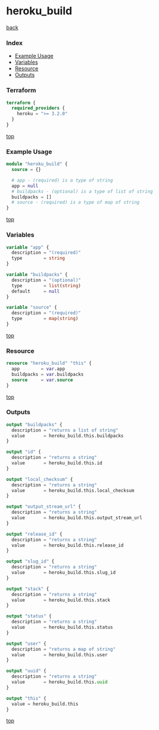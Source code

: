# heroku_build

[back](../heroku.md)

### Index

- [Example Usage](#example-usage)
- [Variables](#variables)
- [Resource](#resource)
- [Outputs](#outputs)

### Terraform

```terraform
terraform {
  required_providers {
    heroku = ">= 3.2.0"
  }
}
```

[top](#index)

### Example Usage

```terraform
module "heroku_build" {
  source = {}

  # app - (required) is a type of string
  app = null
  # buildpacks - (optional) is a type of list of string
  buildpacks = []
  # source - (required) is a type of map of string
}
```

[top](#index)

### Variables

```terraform
variable "app" {
  description = "(required)"
  type        = string
}

variable "buildpacks" {
  description = "(optional)"
  type        = list(string)
  default     = null
}

variable "source" {
  description = "(required)"
  type        = map(string)
}
```

[top](#index)

### Resource

```terraform
resource "heroku_build" "this" {
  app        = var.app
  buildpacks = var.buildpacks
  source     = var.source
}
```

[top](#index)

### Outputs

```terraform
output "buildpacks" {
  description = "returns a list of string"
  value       = heroku_build.this.buildpacks
}

output "id" {
  description = "returns a string"
  value       = heroku_build.this.id
}

output "local_checksum" {
  description = "returns a string"
  value       = heroku_build.this.local_checksum
}

output "output_stream_url" {
  description = "returns a string"
  value       = heroku_build.this.output_stream_url
}

output "release_id" {
  description = "returns a string"
  value       = heroku_build.this.release_id
}

output "slug_id" {
  description = "returns a string"
  value       = heroku_build.this.slug_id
}

output "stack" {
  description = "returns a string"
  value       = heroku_build.this.stack
}

output "status" {
  description = "returns a string"
  value       = heroku_build.this.status
}

output "user" {
  description = "returns a map of string"
  value       = heroku_build.this.user
}

output "uuid" {
  description = "returns a string"
  value       = heroku_build.this.uuid
}

output "this" {
  value = heroku_build.this
}
```

[top](#index)